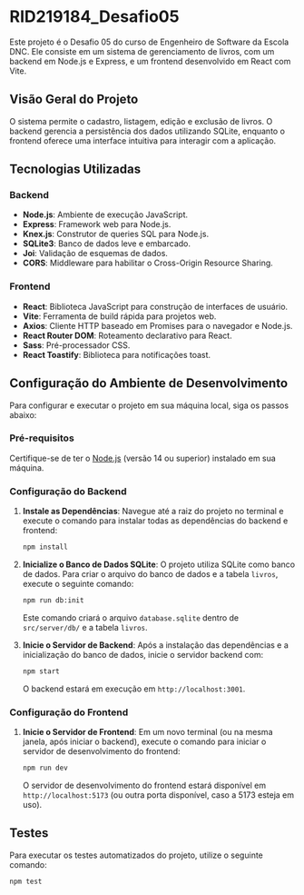 # RID219184_Desafio05

Este projeto é o Desafio 05 do curso de Engenheiro de Software da Escola DNC. Ele consiste em um sistema de gerenciamento de livros, com um backend em Node.js e Express, e um frontend desenvolvido em React com Vite.

## Visão Geral do Projeto

O sistema permite o cadastro, listagem, edição e exclusão de livros. O backend gerencia a persistência dos dados utilizando SQLite, enquanto o frontend oferece uma interface intuitiva para interagir com a aplicação.

## Tecnologias Utilizadas

### Backend
*   **Node.js**: Ambiente de execução JavaScript.
*   **Express**: Framework web para Node.js.
*   **Knex.js**: Construtor de queries SQL para Node.js.
*   **SQLite3**: Banco de dados leve e embarcado.
*   **Joi**: Validação de esquemas de dados.
*   **CORS**: Middleware para habilitar o Cross-Origin Resource Sharing.

### Frontend
*   **React**: Biblioteca JavaScript para construção de interfaces de usuário.
*   **Vite**: Ferramenta de build rápida para projetos web.
*   **Axios**: Cliente HTTP baseado em Promises para o navegador e Node.js.
*   **React Router DOM**: Roteamento declarativo para React.
*   **Sass**: Pré-processador CSS.
*   **React Toastify**: Biblioteca para notificações toast.

## Configuração do Ambiente de Desenvolvimento

Para configurar e executar o projeto em sua máquina local, siga os passos abaixo:

### Pré-requisitos

Certifique-se de ter o [Node.js](https://nodejs.org/) (versão 14 ou superior) instalado em sua máquina.

### Configuração do Backend

1.  **Instale as Dependências**:
    Navegue até a raiz do projeto no terminal e execute o comando para instalar todas as dependências do backend e frontend:
    ```bash
    npm install
    ```

2.  **Inicialize o Banco de Dados SQLite**:
    O projeto utiliza SQLite como banco de dados. Para criar o arquivo do banco de dados e a tabela `livros`, execute o seguinte comando:
    ```bash
    npm run db:init
    ```
    Este comando criará o arquivo `database.sqlite` dentro de `src/server/db/` e a tabela `livros`.

3.  **Inicie o Servidor de Backend**:
    Após a instalação das dependências e a inicialização do banco de dados, inicie o servidor backend com:
    ```bash
    npm start
    ```
    O backend estará em execução em `http://localhost:3001`.

### Configuração do Frontend

1.  **Inicie o Servidor de Frontend**:
    Em um novo terminal (ou na mesma janela, após iniciar o backend), execute o comando para iniciar o servidor de desenvolvimento do frontend:
    ```bash
    npm run dev
    ```
    O servidor de desenvolvimento do frontend estará disponível em `http://localhost:5173` (ou outra porta disponível, caso a 5173 esteja em uso).

## Testes

Para executar os testes automatizados do projeto, utilize o seguinte comando:

```bash
npm test